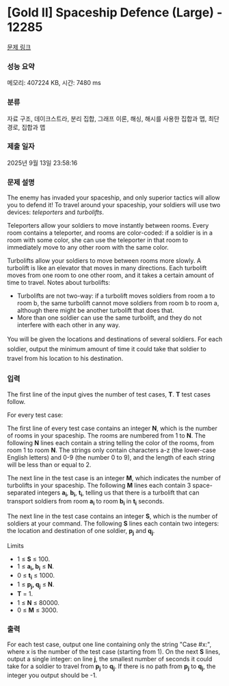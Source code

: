 # [Gold II] Spaceship Defence (Large) - 12285 

[문제 링크](https://www.acmicpc.net/problem/12285) 

### 성능 요약

메모리: 407224 KB, 시간: 7480 ms

### 분류

자료 구조, 데이크스트라, 분리 집합, 그래프 이론, 해싱, 해시를 사용한 집합과 맵, 최단 경로, 집합과 맵

### 제출 일자

2025년 9월 13일 23:58:16

### 문제 설명

<p>The enemy has invaded your spaceship, and only superior tactics will allow you to defend it! To travel around your spaceship, your soldiers will use two devices: <em>teleporters</em> and <em>turbolifts</em>.</p>

<p>Teleporters allow your soldiers to move instantly between rooms. Every room contains a teleporter, and rooms are color-coded: if a soldier is in a room with some color, she can use the teleporter in that room to immediately move to any other room with the same color.</p>

<p>Turbolifts allow your soldiers to move between rooms more slowly. A turbolift is like an elevator that moves in many directions. Each turbolift moves from one room to one other room, and it takes a certain amount of time to travel. Notes about turbolifts:</p>

<ul>
	<li>Turbolifts are not two-way: if a turbolift moves soldiers from room a to room b, the same turbolift cannot move soldiers from room b to room a, although there might be another turbolift that does that.</li>
	<li>More than one soldier can use the same turbolift, and they do not interfere with each other in any way.</li>
</ul>

<p><span style="line-height:1.6em">You will be given the locations and destinations of several soldiers. For each soldier, output the minimum amount of time it could take that soldier to travel from his location to his destination.</span></p>

### 입력 

 <p>The first line of the input gives the number of test cases, <strong>T</strong>. <strong>T</strong> test cases follow.</p>

<p>For every test case:</p>

<p>The first line of every test case contains an integer <strong>N</strong>, which is the number of rooms in your spaceship. The rooms are numbered from 1 to <strong>N</strong>. The following <strong>N</strong> lines each contain a string telling the color of the rooms, from room 1 to room <strong>N</strong>. The strings only contain characters a-z (the lower-case English letters) and 0-9 (the number 0 to 9), and the length of each string will be less than or equal to 2.</p>

<p>The next line in the test case is an integer <strong>M</strong>, which indicates the number of turbolifts in your spaceship. The following <strong>M</strong> lines each contain 3 space-separated integers <strong>a</strong><strong><sub>i</sub></strong>, <strong>b</strong><strong><sub>i</sub></strong>, <strong>t</strong><strong><sub>i</sub></strong>, telling us that there is a turbolift that can transport soldiers from room <strong>a</strong><strong><sub>i</sub></strong> to room <strong>b</strong><strong><sub>i</sub></strong> in <strong>t</strong><strong><sub>i</sub></strong> seconds.</p>

<p>The next line in the test case contains an integer <strong>S</strong>, which is the number of soldiers at your command. The following <strong>S</strong> lines each contain two integers: the location and destination of one soldier, <strong>p</strong><strong><sub>j</sub></strong> and <strong>q</strong><strong><sub>j</sub></strong>.</p>

<p>Limits</p>

<ul>
	<li>1 ≤ <strong>S</strong> ≤ 100.</li>
	<li>1 ≤ <strong>a</strong><strong><sub>i</sub></strong><strong>, b</strong><strong><sub>i</sub></strong> ≤ <strong>N</strong>.</li>
	<li>0 ≤ <strong>t</strong><strong><sub>i</sub></strong> ≤ 1000.</li>
	<li>1 ≤ <strong>p</strong><strong><sub>j</sub></strong><strong>, q</strong><strong><sub>j</sub></strong> ≤ <strong>N</strong>.</li>
	<li><strong style="line-height:1.6em">T</strong><span style="line-height:1.6em"> = 1.</span></li>
	<li>1 ≤ <strong>N</strong> ≤ 80000.</li>
	<li>0 ≤ <strong>M</strong> ≤ 3000.</li>
</ul>

### 출력 

 <p>For each test case, output one line containing only the string "Case #x:", where x is the number of the test case (starting from 1). On the next <strong>S</strong> lines, output a single integer: on line <strong>j</strong>, the smallest number of seconds it could take for a soldier to travel from <strong>p</strong><strong><sub>j</sub></strong> to <strong>q</strong><strong><sub>j</sub></strong>. If there is no path from <strong>p</strong><strong><sub>j</sub></strong> to <strong>q</strong><strong><sub>j</sub></strong>, the integer you output should be -1.</p>

